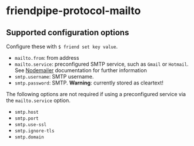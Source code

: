 # friendpipe-protocol-mailto

## Supported configuration options

Configure these with `$ friend set key value`.

  * `mailto.from`: from address
  * `mailto.service`: preconfigured SMTP service, such as `Gmail` or `Hotmail`. See [Nodemailer](https://github.com/andris9/Nodemailer) documentation for further information
  * `smtp.username`: SMTP username.
  * `smtp.password`: SMTP. __Warning__: currently stored as cleartext!

The following options are not required if using a preconfigured service via the `mailto.service` option.

  * `smtp.host`
  * `smtp.port`
  * `smtp.use-ssl`
  * `smtp.ignore-tls`
  * `smtp.domain`
